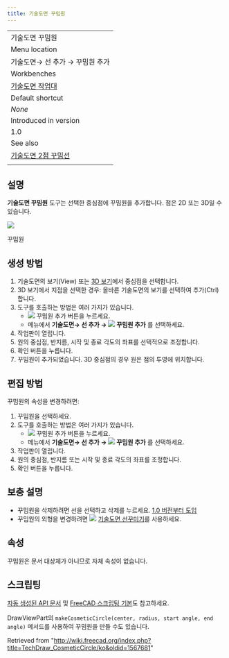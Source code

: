 ```yaml
---
title: 기술도면 꾸밈원
---
```


|                                                                                         |
| --------------------------------------------------------------------------------------- |
| 기술도면 꾸밈원                                                                         |
| Menu location                                                                           |
| 기술도면→ 선 추가 → 꾸밈원 추가                                                         |
| Workbenches                                                                             |
| [기술도면 작업대](/TechDraw_Workbench/ko "TechDraw Workbench/ko")                       |
| Default shortcut                                                                        |
| _None_                                                                                  |
| Introduced in version                                                                   |
| 1.0                                                                                     |
| See also                                                                                |
| [기술도면 2점 꾸밈선](/TechDraw_2PointCosmeticLine/ko "TechDraw 2PointCosmeticLine/ko") |
|                                                                                         |

## 설명

**기술도면 꾸밈원** 도구는 선택한 중심점에 꾸밈원을 추가합니다. 점은 2D 또는 3D일 수 있습니다.

![](/images/CosmeticCircleSample.png)

꾸밈원

## 생성 방법

1. 기술도면의 보기(View) 또는 [3D 보기](/3D_view/ko "3D view/ko")에서 중심점을 선택합니다.
2. 3D 보기에서 지점을 선택한 경우: 올바른 기술도면의 보기를 선택하여 추가(Ctrl) 합니다.
3. 도구를 호출하는 방법은 여러 가지가 있습니다.
   - ![](/images/TechDraw_CosmeticCircle.svg) 꾸밈원 추가 버튼을 누르세요.
   * 메뉴에서 **기술도면→ 선 추가 → ![](/images/TechDraw_CosmeticCircle.svg) 꾸밈원 추가** 를 선택하세요.
4. 작업판이 열립니다.
5. 원의 중심점, 반지름, 시작 및 종료 각도의 좌표를 선택적으로 조정합니다.
6. 확인 버튼을 누릅니다.
7. 꾸밈원이 추가되었습니다. 3D 중심점의 경우 원은 점의 투영에 위치합니다.

## 편집 방법

꾸밈원의 속성을 변경하려면:

1. 꾸밈원을 선택하세요.
2. 도구를 호출하는 방법은 여러 가지가 있습니다.
   - ![](/images/TechDraw_CosmeticCircle.svg) 꾸밈원 추가 버튼을 누르세요.
   * 메뉴에서 **기술도면→ 선 추가 → ![](/images/TechDraw_CosmeticCircle.svg) 꾸밈원 추가** 를 선택하세요.
3. 작업판이 열립니다.
4. 원의 중심점, 반지름 또는 시작 및 종료 각도의 좌표를 조정합니다.
5. 확인 버튼을 누릅니다.

## 보충 설명

- 꾸밈원을 삭제하려면 선을 선택하고 삭제를 누르세요. [1.0 버전부터 도입](/Release_notes_1.0 "Release notes 1.0")
- 꾸밈원의 외형을 변경하려면 ![](/images/TechDraw_DecorateLine.svg) [기술도면 선꾸미기](/TechDraw_DecorateLine/ko "TechDraw DecorateLine/ko")를 사용하세요.

## 속성

꾸밈원은 문서 대상체가 아니므로 자체 속성이 없습니다.

## 스크립팅

[자동 생성된 API 문서](https://freecad.github.io/SourceDoc/) 및 [FreeCAD 스크립팅 기본](/FreeCAD_Scripting_Basics/ko "FreeCAD Scripting Basics/ko")도 참고하세요.

DrawViewPart의 `makeCosmeticCircle(center, radius, start angle, end angle)` 메서드를 사용하여 꾸밈원을 만들 수도 있습니다.

Retrieved from "<http://wiki.freecad.org/index.php?title=TechDraw_CosmeticCircle/ko&oldid=1567681>"
